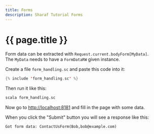 ```yaml
---
title: Forms
description: Sharaf Tutorial Forms
---
```


# {{ page.title }}

Form data can be extracted with `Request.current.bodyForm[MyData]`.  
The `MyData` needs to have a `FormDataRW` given instance.

Create a file `form_handling.sc` and paste this code into it:

```scala
{% include 'form_handling.sc' %}
```

Then run it like this:
```sh
scala form_handling.sc 
```

Now go to [http://localhost:8181](http://localhost:8181)
and fill in the page with some data.

When you click the "Submit" button you will see a response like this:
```
Got form data: ContactUsForm(Bob,bob@example.com)
```
